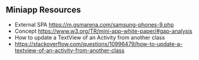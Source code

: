 
## Miniapp Resources  
* External SPA https://m.gsmarena.com/samsung-phones-9.php
* Concept https://www.w3.org/TR/mini-app-white-paper/#gap-analysis 
* How to update a TextView of an Activity from another class
 * https://stackoverflow.com/questions/10996479/how-to-update-a-textview-of-an-activity-from-another-class 



